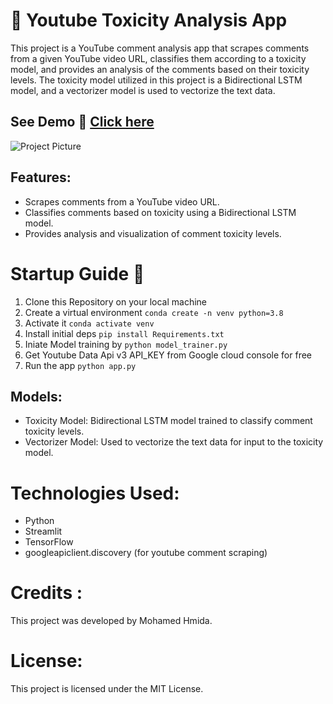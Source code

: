# 🚀 Youtube Toxicity Analysis App
This project is a YouTube comment analysis app that scrapes comments from a given YouTube video URL, classifies them according to a toxicity model, and provides an analysis of the comments based on their toxicity levels. The toxicity model utilized in this project is a Bidirectional LSTM model, and a vectorizer model is used to vectorize the text data.
 

## See Demo 🔗 [Click here](https://github.com/BelhsanHmida/Comment-Toxicity-Classification/blob/e534fa409a10c4dda5d5e884e68027cfc8e80d70/Project%20Pics/ezgif.com-video-to-gif-converter.gif)
![Project Picture](https://github.com/BelhsanHmida/Comment-Toxicity-Classification/blob/main/Project%20Picture.PNG?raw=true)

## Features:
- Scrapes comments from a YouTube video URL.
- Classifies comments based on toxicity using a Bidirectional LSTM model.
- Provides analysis and visualization of comment toxicity levels.

# Startup Guide 🚀

1. Clone this Repository on your local machine
2. Create a virtual environment `conda create -n venv python=3.8` 
3. Activate it `conda activate venv`
4. Install initial deps `pip install Requirements.txt`
5. Iniate Model training by `python model_trainer.py`
6. Get Youtube Data Api v3  API_KEY from Google cloud console for free
7. Run the app `python app.py`

## Models:
- Toxicity Model: Bidirectional LSTM model trained to classify comment toxicity levels.
- Vectorizer Model: Used to vectorize the text data for input to the toxicity model.

# Technologies Used:
- Python
- Streamlit
- TensorFlow
- googleapiclient.discovery (for youtube comment scraping)

# Credits :
  This project was developed by Mohamed Hmida.
# License:
  This project is licensed under the MIT License.
